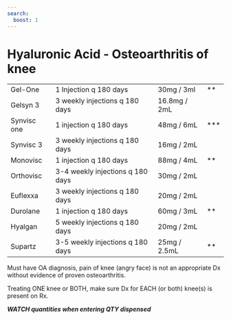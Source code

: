 ```yaml
---
search:
  boost: 1
---
```


# Hyaluronic Acid - Osteoarthritis of knee

|             |                                  |              |     |
|-------------|----------------------------------|--------------|-----|
| Gel-One     | 1 Injection q 180 days           | 30mg / 3ml   | **  |
| Gelsyn 3    | 3 weekly injections q 180 days   | 16.8mg / 2mL |     |
| Synvisc one | 1 injection q 180 days           | 48mg / 6mL   | *** |
| Synvisc 3   | 3 weekly injections q 180 days   | 16mg / 2mL   |     |
| Monovisc    | 1 injection q 180 days           | 88mg / 4mL   | **  |
| Orthovisc   | 3-4 weekly injections q 180 days | 30mg / 2mL   |     |
| Euflexxa    | 3 weekly injections q 180 days   | 20mg / 2mL   |     |
| Durolane    | 1 injection q 180 days           | 60mg / 3mL   | **  |
| Hyalgan     | 5 weekly injections q 180 days   | 20mg / 2mL   |     |
| Supartz     | 3-5 weekly injections q 180 days | 25mg / 2.5mL | **  |

Must have OA diagnosis, pain of knee (angry face) is not an appropriate Dx without evidence of proven osteoarthritis.

Treating ONE knee or BOTH, make sure Dx for EACH (or both) knee(s) is present on Rx.

***WATCH quantities when entering QTY dispensed***
